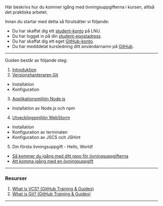 Här beskrivs hur du kommer igång med övningsuppgifterna i kursen, alltså det praktiska arbetet. 

Innan du startar med detta så förutsätter vi följande:
* Du har skaffat dig ett [student-konto](https://accountcheckout.lnu.se/SelectLanguage.aspx) på LNU.
* Du har loggat in på din [student-epostadress](http://lnu.se/student/vi-hjalper-dig/it-och-support/e-post).
* Du har skaffat dig ett eget [GitHub-konto](https://coursepress.gitbooks.io/1dv021/content/guider/ditt-alldeles-egna-github-kontot/).
* Du har medddelat kursledning ditt användarnamn på [GitHub](https://coursepress.gitbooks.io/1dv021/content/guider/meddela-kursledningen-ditt-anvandarnamn-pa-github/).
***

Guiden består av följande steg:

1. [Introduktion](https://coursepress.gitbooks.io/1dv021/content/guider/programvaror/)
2. [Versionshanteraren Git](https://coursepress.gitbooks.io/1dv021/content/guider/programvaror/git.html)
 * Installation
 * Konfiguration
3. [Applikationsmiljön Node.js](https://coursepress.gitbooks.io/1dv021/content/guider/programvaror/nodejs.html)
 * Installation av Node.js och npm
4. [Utvecklingsmiljön WebStorm](https://coursepress.gitbooks.io/1dv021/content/guider/programvaror/webstorm.html)
 * Installation
 * Konfiguration av terminalen
 * Konfiguration av JSCS och JSHint 
5. Din första övningsuppgift - Hello, World!
  * [Så kommer du igång med ditt repo för övningsuppgifterna](https://coursepress.gitbooks.io/1dv021/content/guider/sa-kommer-du-igang-med-ditt-repo-for-kursens-ovningsuppgifter/)
  * [Att komma igång med en övningsuppgift](https://coursepress.gitbooks.io/1dv021/content/guider/att-komma-igang-med-en-ovningsuppgift/)

***

### Resurser
1. [What is VCS? (GitHub Training & Guides)](https://youtu.be/8oRjP8yj2Wo?list=PLg7s6cbtAD165JTRsXh8ofwRw0PqUnkVH)
2. [What is Git? (GitHub Training & Guides)](https://youtu.be/uhtzxPU7Bz0?list=PLg7s6cbtAD165JTRsXh8ofwRw0PqUnkVH)

***
